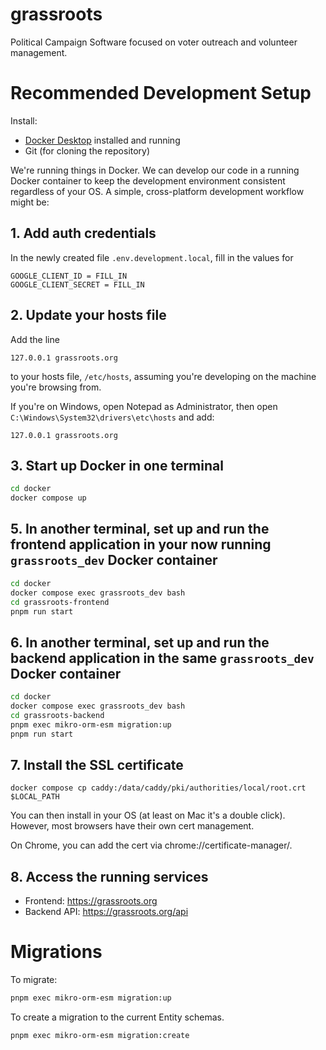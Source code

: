 # grassroots

Political Campaign Software focused on voter outreach and volunteer
management.

# Recommended Development Setup

Install:

- [Docker Desktop](https://www.docker.com/products/docker-desktop/) installed and running
- Git (for cloning the repository)

We're running things in Docker. We can develop our code in a running
Docker container to keep the development environment consistent
regardless of your OS. A simple, cross-platform development workflow
might be:

## 1. Add auth credentials

In the newly created file `.env.development.local`, fill in the values for

```
GOOGLE_CLIENT_ID = FILL_IN
GOOGLE_CLIENT_SECRET = FILL_IN
```

## 2. Update your hosts file

Add the line

```
127.0.0.1 grassroots.org
```

to your hosts file, `/etc/hosts`, assuming you're developing on the machine you're browsing from.

If you're on Windows, open Notepad as Administrator, then open
`C:\Windows\System32\drivers\etc\hosts` and add:

```
127.0.0.1 grassroots.org
```

## 3. Start up Docker in one terminal

```sh
cd docker
docker compose up
```

## 5. In another terminal, set up and run the frontend application in your now running `grassroots_dev` Docker container

```sh
cd docker
docker compose exec grassroots_dev bash
cd grassroots-frontend
pnpm run start
```

## 6. In another terminal, set up and run the backend application in the same `grassroots_dev` Docker container

```sh
cd docker
docker compose exec grassroots_dev bash
cd grassroots-backend
pnpm exec mikro-orm-esm migration:up
pnpm run start
```

## 7. Install the SSL certificate

`docker compose cp caddy:/data/caddy/pki/authorities/local/root.crt $LOCAL_PATH`

You can then install in your OS (at least on Mac it's a double click).
However, most browsers have their own cert management.

On Chrome, you can add the cert via chrome://certificate-manager/.

## 8. Access the running services

- Frontend: https://grassroots.org
- Backend API: https://grassroots.org/api

# Migrations

To migrate:

```sh
pnpm exec mikro-orm-esm migration:up
```

To create a migration to the current Entity schemas.

```sh
pnpm exec mikro-orm-esm migration:create
```
